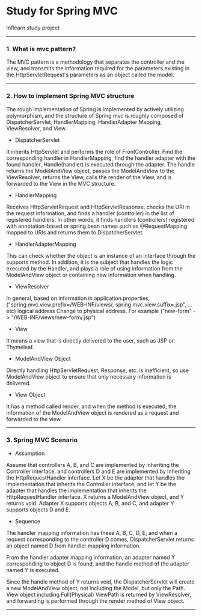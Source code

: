 # Study for Spring MVC

Inflearn study project

--------------------------------------------

### 1. What is mvc pattern?

The MVC pattern is a methodology that separates the controller and the view, and transmits the information required for the parameters existing in the HttpServletRequest's parameters as an object called the model.

--------------------------------------------

### 2. How to implement Spring MVC structure

The rough implementation of Spring is implemented by actively utilizing polymorphism, and the structure of Spring mvc is roughly composed of DispatcherServlet, HandlerMapping, HandlerAdapter Mapping, ViewResolver, and View.

- DispatcherServlet

It inherits HttpServlet and performs the role of FrontController. Find the corresponding handler in HandlerMapping, find the handler adapter with the found handler,
Handle(handler) is executed through the adapter. The handle returns the ModelAndView object, passes the ModelAndView to the ViewResolver, returns the View, calls the render of the View, and is forwarded to the View in the MVC structure. 

- HandlerMapping

Receives HttpServletRequest and HttpServletResponse, checks the URI in the request information, and finds a handler (controller) in the list of registered handlers.
In other words, it finds handlers (controllers) registered with annotation-based or spring bean names such as @RequestMapping mapped to URIs and returns them to DispatcherServlet.

- HandlerAdapterMapping

This can check whether the object is an instance of an interface through the supports method.
In addition, it is the subject that handles the logic executed by the Handler, and plays a role of using information from the ModelAndView object or containing new information when handling.  

- ViewResolver

In general, based on information in application.properties, ("spring.mvc.view.prefix=/WEB-INF/views/, spring.mvc.view.suffix=.jsp", ... etc) logical address Change to physical address.
For example ("new-form" -> "/WEB-INF/views/new-form/.jsp")

- View

It means a view that is directly delivered to the user, such as JSP or Thymeleaf.

- ModelAndView Object

Directly handling HttpServletRequest, Response, etc. is inefficient, so use ModelAndView object to ensure that only necessary information is delivered.

- View Object

It has a method called render, and when the method is executed, the information of the ModelAndView object is rendered as a request and forwarded to the view.

--------------------------------------------

### 3. Spring MVC Scenario

- Assumption

Assume that controllers A, B, and C are implemented by inheriting the Controller interface, and controllers D and E are implemented by inheriting the HttpRequestHandler interface.
Let X be the adapter that handles the implementation that inherits the Controller interface, and let Y be the adapter that handles the implementation that inherits the HttpRequestHandler interface.
X returns a ModelAndView object, and Y returns void.
Adapter X supports objects A, B, and C, and adapter Y supports objects D and E.

- Sequence

The handler mapping information has these A, B, C, D, E, and when a request corresponding to the controller D comes,
DispatcherServlet returns an object named D from handler mapping information.

From the handler adapter mapping information, an adapter named Y corresponding to object D is found, and the handle method of the adapter named Y is executed.

Since the handle method of Y returns void, the DispatcherServlet will create a new ModelAndView object, not including the Model, but only the Path.
View object including Full(Physical) ViewPath is returned by ViewResolver, and forwarding is performed through the render method of View object.

--------------------------------------------